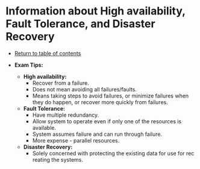 # Information about High availability, Fault Tolerance, and Disaster Recovery

* [Return to table of contents](../../README.md)

* **Exam Tips:**
  * **High availability:**
    * Recover from a failure.
    * Does not mean avoiding all failures/faults.
    * Means taking steps to avoid failures, or minimize failures when they do happen, or recover more quickly from failures.
  * **Fault Tolerance:**
    * Have multiple redundancy.
    * Allow system to operate even if only one of the resources is  available.
    * System assumes failure and can run through failure.
    * More expense - parallel resources.
  * **Disaster Recovery:**
    * Solely concerned with protecting the existing data for use for recreating the systems.
